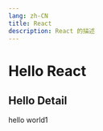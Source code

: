 ```yaml
---
lang: zh-CN
title: React
description: React 的描述
---
```


# Hello React

## Hello Detail

hello world1